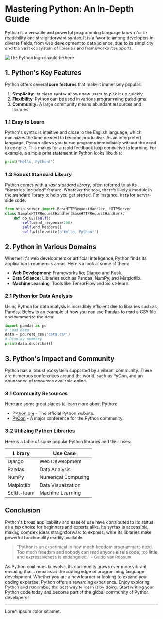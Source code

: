 # Mastering Python: An In-Depth Guide
Python is a versatile and powerful programming language known for its readability and
straightforward syntax. It is a favorite among developers in diverse fields, from web development
to data science, due to its simplicity and the vast ecosystem of libraries and frameworks it
supports.

![The Python logo should be here](https://www.python.org/static/img/python-logo@2x.png)

## 1. Python's Key Features
Python offers several **core features** that make it immensely popular:

1. **Simplicity:** Its clean syntax allows new users to pick it up quickly.
2. **Flexibility:** Python can be used in various programming paradigms.
3. **Community:** A large community means abundant resources and libraries.

### 1.1 Easy to Learn
Python's syntax is intuitive and close to the English language, which minimizes the time needed to
become productive. As an interpreted language, Python allows you to run programs immediately
without the need to compile. This makes for a rapid feedback loop conducive to learning. For
example, a simple print statement in Python looks like this:

```py
print("Hello, Python!")
```

### 1.2 Robust Standard Library
Python comes with a *vast standard library*, often referred to as its "batteries-included" feature.
Whatever the task, there's likely a module in the standard library to help you get started. For
instance, `http` for server-side code:

```py
from http.server import BaseHTTPRequestHandler, HTTPServer
class SimpleHTTPRequestHandler(BaseHTTPRequestHandler):
    def do_GET(self):
        self.send_response(200)
        self.end_headers()
        self.wfile.write(b'Hello, Python!')
```

## 2. Python in Various Domains
Whether it's web development or artificial intelligence, Python finds its application in numerous
areas. Here's a look at some of them:

+ **Web Development:** Frameworks like Django and Flask.
+ **Data Science:** Libraries such as Pandas, NumPy, and Matplotlib.
+ **Machine Learning:** Tools like TensorFlow and Scikit-learn.

### 2.1 Python for Data Analysis
Using Python for data analysis is incredibly efficient due to libraries such as Pandas. Below is an
example of how you can use Pandas to read a CSV file and summarize the data:

```py
import pandas as pd
# Load data
data = pd.read_csv('data.csv')
# Display summary
print(data.describe())
```

## 3. Python's Impact and Community
Python has a robust ecosystem supported by a vibrant community. There are numerous
conferences around the world, such as PyCon, and an abundance of resources available online.

### 3.1 Community Resources
Here are some great places to learn more about Python:
+ [Python.org](https://www.python.org/) - The official Python website.
+ [PyCon](https://pycon.org/) - A major conference for the Python community.

### 3.2 Utilizing Python Libraries
Here is a table of some popular Python libraries and their uses:

| Library      | Use Case          |
|--------------|-------------------|
|Django        |Web Development    |
|Pandas        |Data Analysis      |
|NumPy         |Numerical Computing|
|Matplotlib    |Data Visualization |
|Scikit-learn  |Machine Learning   |

## Conclusion
Python's broad applicability and ease of use have contributed to its status as a top choice for
beginners and experts alike. Its syntax is accessible, making complex ideas straightforward to
express, while its libraries make powerful functionality readily available.

>"Python is an experiment in how much freedom programmers need. Too much freedom and
>nobody can read anyone else's code; too little and expressiveness is endangered." - Guido
>van Rossum

As Python continues to evolve, its community grows ever more vibrant, ensuring that it remains at
the cutting edge of programming language development. Whether you are a new learner or
looking to expand your coding expertise, Python offers a rewarding experience.
Enjoy exploring Python and remember, the best way to learn is by doing. Start writing your Python
code today and become part of the global community of Python developers!

***

Lorem ipsum dolor sit amet.
